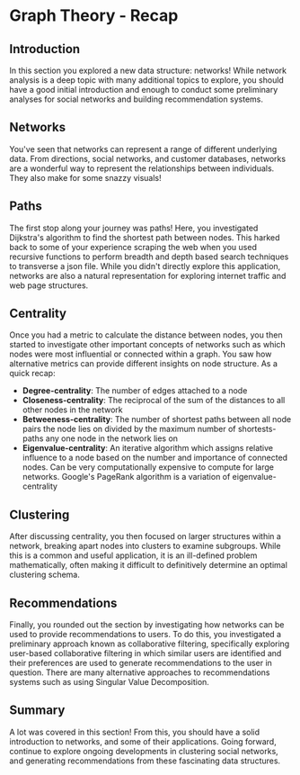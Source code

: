 
# Graph Theory - Recap

## Introduction

In this section you explored a new data structure: networks! While network analysis is a deep topic with many additional topics to explore, you should have a good initial introduction and enough to conduct some preliminary analyses for social networks and building recommendation systems.


## Networks

You've seen that networks can represent a range of different underlying data. From directions, social networks, and customer databases, networks are a wonderful way to represent the relationships between individuals. They also make for some snazzy visuals!

## Paths

The first stop along your journey was paths! Here, you investigated Dijkstra's algorithm to find the shortest path between nodes. This harked back to some of your experience scraping the web when you used recursive functions to perform breadth and depth based search techniques to transverse a json file. While you didn't directly explore this application, networks are also a natural representation for exploring internet traffic and web page structures.

## Centrality

Once you had a metric to calculate the distance between nodes, you then started to investigate other important concepts of networks such as which nodes were most influential or connected within a graph. You saw how alternative metrics can provide different insights on node structure. As a quick recap:

- **Degree-centrality**: The number of edges attached to a node
- **Closeness-centrality**: The reciprocal of the sum of the distances to all other nodes in the network 
- **Betweeness-centrality**: The number of shortest paths between all node pairs the node lies on divided by the maximum number of shortests-paths any one node in the network lies on 
- **Eigenvalue-centrality**: An iterative algorithm which assigns relative influence to a node based on the number and importance of connected nodes. Can be very computationally expensive to compute for large networks. Google's PageRank algorithm is a variation of eigenvalue-centrality 

## Clustering

After discussing centrality, you then focused on larger structures within a network, breaking apart nodes into clusters to examine subgroups. While this is a common and useful application, it is an ill-defined problem mathematically, often making it difficult to definitively determine an optimal clustering schema. 

## Recommendations

Finally, you rounded out the section by investigating how networks can be used to provide recommendations to users. To do this, you investigated a preliminary approach known as collaborative filtering, specifically exploring user-based collaborative filtering in which similar users are identified and their preferences are used to generate recommendations to the user in question. There are many alternative approaches to recommendations systems such as using Singular Value Decomposition. 

## Summary

A lot was covered in this section! From this, you should have a solid introduction to networks, and some of their applications. Going forward, continue to explore ongoing developments in clustering social networks, and generating recommendations from these fascinating data structures.
